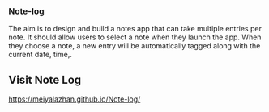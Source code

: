 ### Note-log
The aim is to design and build a notes app that can take multiple entries per note. It should allow users to select a note when they launch the app. When they choose a note, a new entry will be automatically tagged along with the current date, time,.

## Visit Note Log
https://meiyalazhan.github.io/Note-log/
